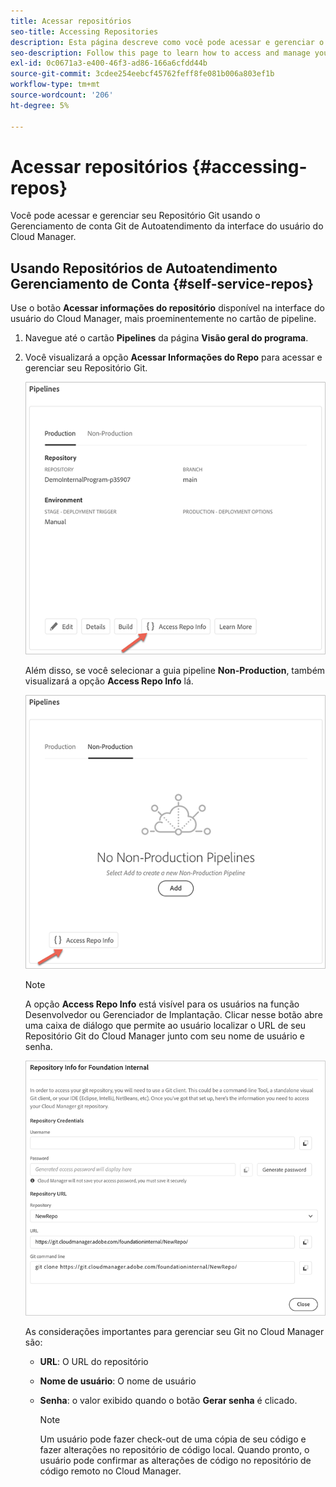 ```yaml
---
title: Acessar repositórios
seo-title: Accessing Repositories
description: Esta página descreve como você pode acessar e gerenciar o repositório Git.
seo-description: Follow this page to learn how to access and manage your Git repository.
exl-id: 0c0671a3-e400-46f3-ad86-166a6cfdd44b
source-git-commit: 3cdee254eebcf45762feff8fe081b006a803ef1b
workflow-type: tm+mt
source-wordcount: '206'
ht-degree: 5%

---
```


# Acessar repositórios {#accessing-repos}

Você pode acessar e gerenciar seu Repositório Git usando o Gerenciamento de conta Git de Autoatendimento da interface do usuário do Cloud Manager.

## Usando Repositórios de Autoatendimento Gerenciamento de Conta {#self-service-repos}

Use o botão **Acessar informações do repositório** disponível na interface do usuário do Cloud Manager, mais proeminentemente no cartão de pipeline.

1. Navegue até o cartão **Pipelines** da página **Visão geral do programa**.

1. Você visualizará a opção **Acessar Informações do Repo** para acessar e gerenciar seu Repositório Git.

   ![](/help/implementing/cloud-manager/assets/repos/access-repo1.png)

   Além disso, se você selecionar a guia pipeline **Non-Production**, também visualizará a opção **Access Repo Info** lá.

   ![](/help/implementing/cloud-manager/assets/repos/access-repo-nonprod.png)

   >[!NOTE]
   >A opção **Access Repo Info** está visível para os usuários na função Desenvolvedor ou Gerenciador de Implantação. Clicar nesse botão abre uma caixa de diálogo que permite ao usuário localizar o URL de seu Repositório Git do Cloud Manager junto com seu nome de usuário e senha.

   ![](/help/implementing/cloud-manager/assets/repos/access-repo-create.png)

   As considerações importantes para gerenciar seu Git no Cloud Manager são:

   * **URL**: O URL do repositório
   * **Nome de usuário**: O nome de usuário
   * **Senha**: o valor exibido quando o botão **Gerar senha** é clicado.


      >[!NOTE]
      >Um usuário pode fazer check-out de uma cópia de seu código e fazer alterações no repositório de código local. Quando pronto, o usuário pode confirmar as alterações de código no repositório de código remoto no Cloud Manager.
